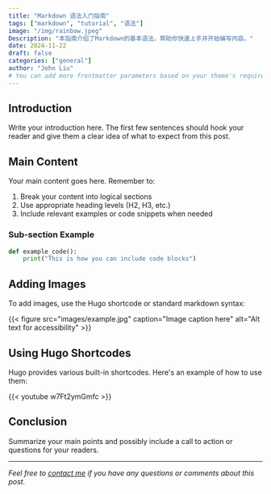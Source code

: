 ```yaml
---
title: "Markdown 语法入门指南"
tags: ["markdown", "tutorial", "语法"]
image: "/img/rainbow.jpeg"
Description: "本指南介绍了Markdown的基本语法，帮助你快速上手并开始编写内容。"
date: 2024-11-22
draft: false
categories: ["general"]
author: "John Liu"
# You can add more frontmatter parameters based on your theme's requirements
---
```


## Introduction

Write your introduction here. The first few sentences should hook your reader and give them a clear idea of what to expect from this post.

## Main Content

Your main content goes here. Remember to:

1. Break your content into logical sections
2. Use appropriate heading levels (H2, H3, etc.)
3. Include relevant examples or code snippets when needed

### Sub-section Example

```python
def example_code():
    print("This is how you can include code blocks")
```

## Adding Images

To add images, use the Hugo shortcode or standard markdown syntax:

{{< figure src="images/example.jpg" caption="Image caption here" alt="Alt text for accessibility" >}}

## Using Hugo Shortcodes

Hugo provides various built-in shortcodes. Here's an example of how to use them:

{{< youtube w7Ft2ymGmfc >}}

## Conclusion

Summarize your main points and possibly include a call to action or questions for your readers.

---

*Feel free to [contact me](/contact) if you have any questions or comments about this post.*
